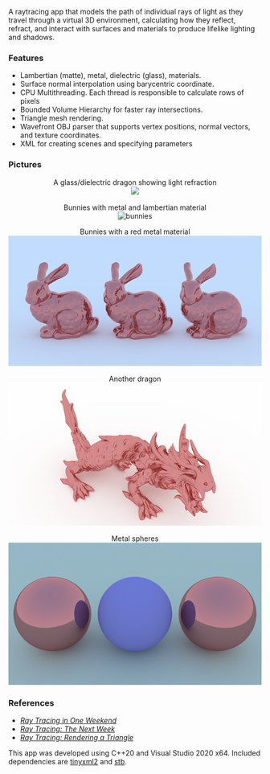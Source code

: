 A raytracing app that models the path of individual rays of light as they travel through a virtual 3D environment, calculating how they reflect, refract, and interact with surfaces and materials to produce lifelike lighting and shadows. 

### Features

* Lambertian (matte), metal, dielectric (glass), materials.
* Surface normal interpolation using barycentric coordinate.
* CPU Multithreading. Each thread is responsible to calculate rows of pixels
* Bounded Volume Hierarchy for faster ray intersections.
* Triangle mesh rendering.
* Wavefront OBJ parser that supports vertex positions, normal vectors, and texture coordinates.
* XML for creating scenes and specifying parameters 


### Pictures 
<div align="center">

 A glass/dielectric dragon showing light refraction</br>
<img width="600" src="https://github.com/azer89/Reza_Raytracer/assets/790432/2c583aa5-ba79-4f74-a8cf-1d8abfe00012">

Bunnies with metal and lambertian material </br>
![bunnies](https://github.com/azer89/Reza_Raytracer/assets/790432/24ebdc7c-2337-44b4-9ad9-54ef2378e41b)

Bunnies with a red metal material </br>
[<img src="https://raw.githubusercontent.com/azer89/Reza_Raytracer/master/results/three_bunnies_600.png">](https://raw.githubusercontent.com/azer89/Reza_Raytracer/master/results/three_bunnies.png)

Another dragon </br>
[<img src="https://raw.githubusercontent.com/azer89/Reza_Raytracer/master/results/metal_dragon_600.png">](https://raw.githubusercontent.com/azer89/Reza_Raytracer/master/results/metal_dragon.png)

Metal spheres </br>
[<img src="https://raw.githubusercontent.com/azer89/Reza_Raytracer/master/results/three_spheres_600.png">](https://raw.githubusercontent.com/azer89/Reza_Raytracer/master/results/three_spheres.png)
</div>

### References
* [_Ray Tracing in One Weekend_](https://raytracing.github.io/books/RayTracingInOneWeekend.html)
* [_Ray Tracing: The Next Week_](https://raytracing.github.io/books/RayTracingTheNextWeek.html)
* [_Ray Tracing: Rendering a Triangle_](https://www.scratchapixel.com/lessons/3d-basic-rendering/ray-tracing-rendering-a-triangle)

This app was developed using C++20 and Visual Studio 2020 x64.
Included dependencies are [tinyxml2](https://github.com/leethomason/tinyxml2) and [stb](https://github.com/nothings/stb). 

